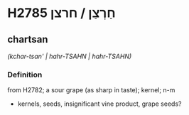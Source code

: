 # H2785 חַרְצַן / חרצן

## chartsan

_(kchar-tsan' | hahr-TSAHN | hahr-TSAHN)_

### Definition

from H2782; a sour grape (as sharp in taste); kernel; n-m

- kernels, seeds, insignificant vine product, grape seeds?
